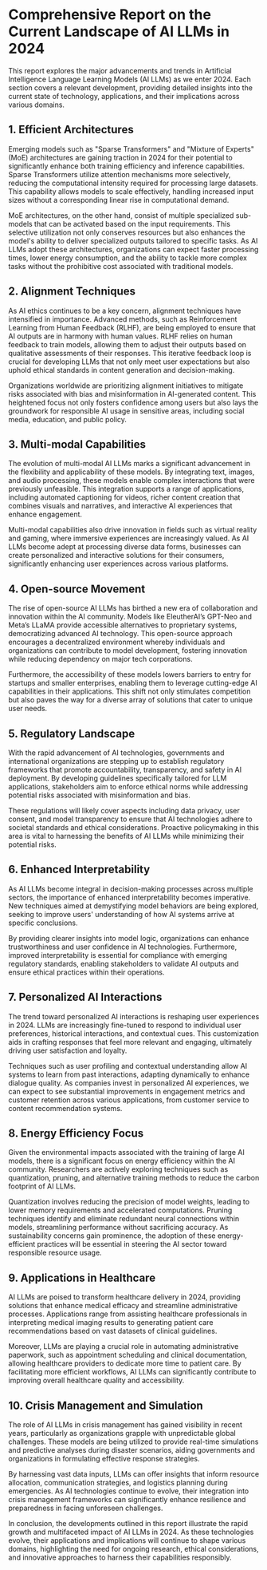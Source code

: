 # Comprehensive Report on the Current Landscape of AI LLMs in 2024

This report explores the major advancements and trends in Artificial Intelligence Language Learning Models (AI LLMs) as we enter 2024. Each section covers a relevant development, providing detailed insights into the current state of technology, applications, and their implications across various domains.

## 1. Efficient Architectures

Emerging models such as "Sparse Transformers" and "Mixture of Experts" (MoE) architectures are gaining traction in 2024 for their potential to significantly enhance both training efficiency and inference capabilities. Sparse Transformers utilize attention mechanisms more selectively, reducing the computational intensity required for processing large datasets. This capability allows models to scale effectively, handling increased input sizes without a corresponding linear rise in computational demand.

MoE architectures, on the other hand, consist of multiple specialized sub-models that can be activated based on the input requirements. This selective utilization not only conserves resources but also enhances the model's ability to deliver specialized outputs tailored to specific tasks. As AI LLMs adopt these architectures, organizations can expect faster processing times, lower energy consumption, and the ability to tackle more complex tasks without the prohibitive cost associated with traditional models.

## 2. Alignment Techniques

As AI ethics continues to be a key concern, alignment techniques have intensified in importance. Advanced methods, such as Reinforcement Learning from Human Feedback (RLHF), are being employed to ensure that AI outputs are in harmony with human values. RLHF relies on human feedback to train models, allowing them to adjust their outputs based on qualitative assessments of their responses. This iterative feedback loop is crucial for developing LLMs that not only meet user expectations but also uphold ethical standards in content generation and decision-making.

Organizations worldwide are prioritizing alignment initiatives to mitigate risks associated with bias and misinformation in AI-generated content. This heightened focus not only fosters confidence among users but also lays the groundwork for responsible AI usage in sensitive areas, including social media, education, and public policy.

## 3. Multi-modal Capabilities

The evolution of multi-modal AI LLMs marks a significant advancement in the flexibility and applicability of these models. By integrating text, images, and audio processing, these models enable complex interactions that were previously unfeasible. This integration supports a range of applications, including automated captioning for videos, richer content creation that combines visuals and narratives, and interactive AI experiences that enhance engagement.

Multi-modal capabilities also drive innovation in fields such as virtual reality and gaming, where immersive experiences are increasingly valued. As AI LLMs become adept at processing diverse data forms, businesses can create personalized and interactive solutions for their consumers, significantly enhancing user experiences across various platforms.

## 4. Open-source Movement

The rise of open-source AI LLMs has birthed a new era of collaboration and innovation within the AI community. Models like EleutherAI’s GPT-Neo and Meta’s LLaMA provide accessible alternatives to proprietary systems, democratizing advanced AI technology. This open-source approach encourages a decentralized environment whereby individuals and organizations can contribute to model development, fostering innovation while reducing dependency on major tech corporations.

Furthermore, the accessibility of these models lowers barriers to entry for startups and smaller enterprises, enabling them to leverage cutting-edge AI capabilities in their applications. This shift not only stimulates competition but also paves the way for a diverse array of solutions that cater to unique user needs.

## 5. Regulatory Landscape

With the rapid advancement of AI technologies, governments and international organizations are stepping up to establish regulatory frameworks that promote accountability, transparency, and safety in AI deployment. By developing guidelines specifically tailored for LLM applications, stakeholders aim to enforce ethical norms while addressing potential risks associated with misinformation and bias.

These regulations will likely cover aspects including data privacy, user consent, and model transparency to ensure that AI technologies adhere to societal standards and ethical considerations. Proactive policymaking in this area is vital to harnessing the benefits of AI LLMs while minimizing their potential risks.

## 6. Enhanced Interpretability

As AI LLMs become integral in decision-making processes across multiple sectors, the importance of enhanced interpretability becomes imperative. New techniques aimed at demystifying model behaviors are being explored, seeking to improve users' understanding of how AI systems arrive at specific conclusions. 

By providing clearer insights into model logic, organizations can enhance trustworthiness and user confidence in AI technologies. Furthermore, improved interpretability is essential for compliance with emerging regulatory standards, enabling stakeholders to validate AI outputs and ensure ethical practices within their operations.

## 7. Personalized AI Interactions

The trend toward personalized AI interactions is reshaping user experiences in 2024. LLMs are increasingly fine-tuned to respond to individual user preferences, historical interactions, and contextual cues. This customization aids in crafting responses that feel more relevant and engaging, ultimately driving user satisfaction and loyalty.

Techniques such as user profiling and contextual understanding allow AI systems to learn from past interactions, adapting dynamically to enhance dialogue quality. As companies invest in personalized AI experiences, we can expect to see substantial improvements in engagement metrics and customer retention across various applications, from customer service to content recommendation systems.

## 8. Energy Efficiency Focus

Given the environmental impacts associated with the training of large AI models, there is a significant focus on energy efficiency within the AI community. Researchers are actively exploring techniques such as quantization, pruning, and alternative training methods to reduce the carbon footprint of AI LLMs.

Quantization involves reducing the precision of model weights, leading to lower memory requirements and accelerated computations. Pruning techniques identify and eliminate redundant neural connections within models, streamlining performance without sacrificing accuracy. As sustainability concerns gain prominence, the adoption of these energy-efficient practices will be essential in steering the AI sector toward responsible resource usage.

## 9. Applications in Healthcare

AI LLMs are poised to transform healthcare delivery in 2024, providing solutions that enhance medical efficacy and streamline administrative processes. Applications range from assisting healthcare professionals in interpreting medical imaging results to generating patient care recommendations based on vast datasets of clinical guidelines.

Moreover, LLMs are playing a crucial role in automating administrative paperwork, such as appointment scheduling and clinical documentation, allowing healthcare providers to dedicate more time to patient care. By facilitating more efficient workflows, AI LLMs can significantly contribute to improving overall healthcare quality and accessibility.

## 10. Crisis Management and Simulation

The role of AI LLMs in crisis management has gained visibility in recent years, particularly as organizations grapple with unpredictable global challenges. These models are being utilized to provide real-time simulations and predictive analyses during disaster scenarios, aiding governments and organizations in formulating effective response strategies.

By harnessing vast data inputs, LLMs can offer insights that inform resource allocation, communication strategies, and logistics planning during emergencies. As AI technologies continue to evolve, their integration into crisis management frameworks can significantly enhance resilience and preparedness in facing unforeseen challenges.

In conclusion, the developments outlined in this report illustrate the rapid growth and multifaceted impact of AI LLMs in 2024. As these technologies evolve, their applications and implications will continue to shape various domains, highlighting the need for ongoing research, ethical considerations, and innovative approaches to harness their capabilities responsibly.